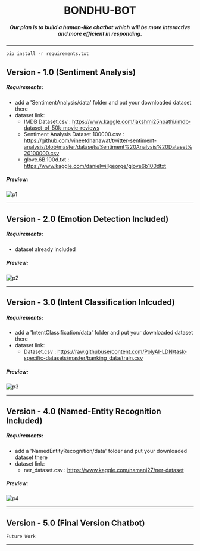 <h1 align=center> BONDHU-BOT</h1>

<h5 align=center>Our plan is to build a human-like chatbot which will be more interactive and more efficient in responding.</h5>

------------

```
pip install -r requirements.txt
```

## Version - 1.0 (Sentiment Analysis)


##### Requirements:
- add a 'SentimentAnalysis/data' folder and put your downloaded dataset there
- dataset link:
  - IMDB Dataset.csv : https://www.kaggle.com/lakshmi25npathi/imdb-dataset-of-50k-movie-reviews
  - Sentiment Analysis Dataset 100000.csv : https://github.com/vineetdhanawat/twitter-sentiment-analysis/blob/master/datasets/Sentiment%20Analysis%20Dataset%20100000.csv
  - glove.6B.100d.txt : https://www.kaggle.com/danielwillgeorge/glove6b100dtxt

##### Preview:
![p1](https://user-images.githubusercontent.com/35567854/103456754-53335800-4d23-11eb-84bf-69c2e3d130e9.png)

-------------

## Version - 2.0 (Emotion Detection Included)

##### Requirements:
- dataset already included

##### Preview:
![p2](https://user-images.githubusercontent.com/35567854/103456760-6fcf9000-4d23-11eb-89f7-3440e308b4dc.png)

-------------

## Version - 3.0 (Intent Classification Inlcuded)

##### Requirements:
- add a 'IntentClassification/data' folder and put your downloaded dataset there
- dataset link:
  - Dataset.csv : https://raw.githubusercontent.com/PolyAI-LDN/task-specific-datasets/master/banking_data/train.csv

##### Preview:
![p3](https://user-images.githubusercontent.com/35567854/103456774-8a096e00-4d23-11eb-9e18-012c3492b064.png)

-------------

## Version - 4.0 (Named-Entity Recognition Included)

##### Requirements:
- add a 'NamedEntityRecognition/data' folder and put your downloaded dataset there
- dataset link:
  - ner_dataset.csv : https://www.kaggle.com/namanj27/ner-dataset

##### Preview:
![p4](https://user-images.githubusercontent.com/35567854/103456787-a3aab580-4d23-11eb-91d2-d8a461ad1ab7.png)

-------------

## Version - 5.0 (Final Version Chatbot)

```
Future Work
```

-------------

